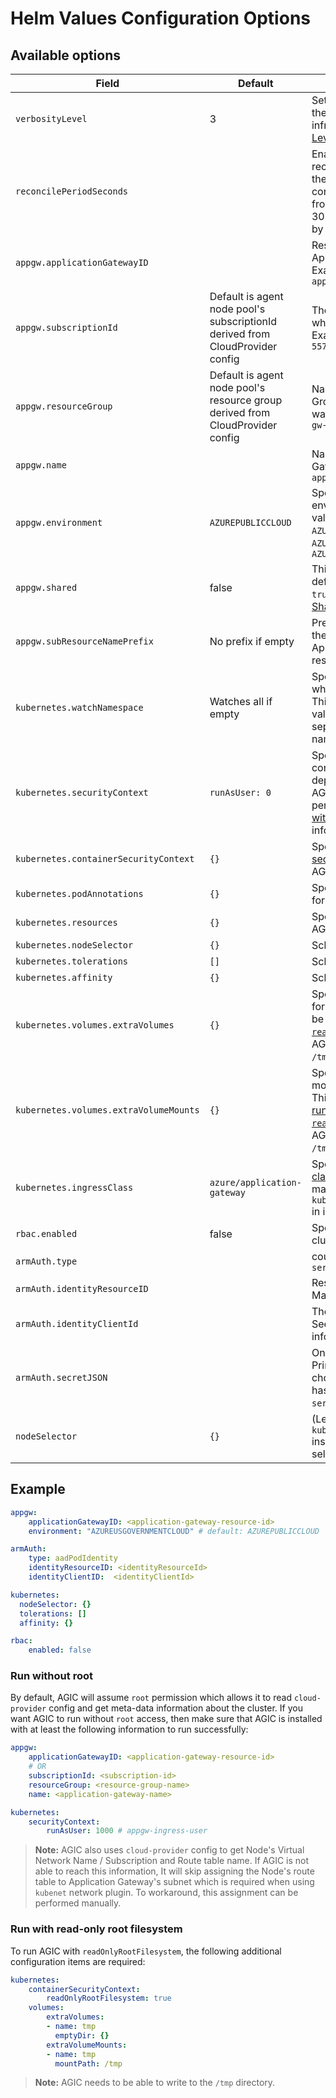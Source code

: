 # Helm Values Configuration Options

## Available options

| Field | Default | Description |
| - | - | - |
| `verbosityLevel`| 3 | Sets the verbosity level of the AGIC logging infrastructure. See [Logging Levels](troubleshooting.md#logging-levels) for possible values. |
| `reconcilePeriodSeconds` | | Enable periodic reconciliation to checks if the latest gateway configuration is different from what it cached. Range: 30 - 300 seconds. Disabled by default. |
| `appgw.applicationGatewayID` | | Resource Id of the Application Gateway. Example: `applicationgatewayd0f0` |
| `appgw.subscriptionId` | Default is agent node pool's subscriptionId derived from CloudProvider config  | The Azure Subscription ID in which App Gateway resides. Example: `a123b234-a3b4-557d-b2df-a0bc12de1234` |
| `appgw.resourceGroup` | Default is agent node pool's resource group derived from CloudProvider config | Name of the Azure Resource Group in which App Gateway was created. Example: `app-gw-resource-group` |
| `appgw.name` | | Name of the Application Gateway. Example: `applicationgatewayd0f0` |
| `appgw.environment`| `AZUREPUBLICCLOUD` | Specify which cloud environment. Possbile values: `AZURECHINACLOUD`, `AZUREGERMANCLOUD`, `AZUREPUBLICCLOUD`, `AZUREUSGOVERNMENTCLOUD` |
| `appgw.shared` | false | This boolean flag should be defaulted to `false`. Set to `true` should you need a [Shared App Gateway](setup/install-existing.md#multi-cluster--shared-app-gateway). |
| `appgw.subResourceNamePrefix` | No prefix if empty | Prefix that should be used in the naming of the Application Gateway's sub-resources|
| `kubernetes.watchNamespace` | Watches all if empty | Specify the name space, which AGIC should watch. This could be a single string value, or a comma-separated list of namespaces. |
| `kubernetes.securityContext` | `runAsUser: 0` | Specify the pod security context to use with AGIC deployment. By default, AGIC will assume `root` permission. Jump to [Run without root](#run-without-root) for more information. |
| `kubernetes.containerSecurityContext` | `{}` | Specify the [container security context](https://kubernetes.io/docs/tasks/configure-pod-container/security-context/#set-the-security-context-for-a-container) to use with AGIC deployment. |
| `kubernetes.podAnnotations` | `{}` | Specify custom annotations for AGIC pod |
| `kubernetes.resources` | `{}` | Specify [resource quota](https://kubernetes.io/docs/concepts/configuration/manage-resources-containers/) for AGIC pod |
| `kubernetes.nodeSelector` | `{}` | Scheduling node selector |
| `kubernetes.tolerations` | `[]` | Scheduling tolerations |
| `kubernetes.affinity` | `{}` | Scheduling affinity |
| `kubernetes.volumes.extraVolumes` | `{}` | Specify additional volumes for the AGIC pod. This can be useful when [running on a `readOnlyRootFilesystem`](#run-with-read-only-root-filesystem), as AGIC requires a writeable `/tmp` directory. |
| `kubernetes.volumes.extraVolumeMounts` | `{}` | Specify additional volume mounts for the AGIC pod. This can be useful when [running on a `readOnlyRootFilesystem`](#run-with-read-only-root-filesystem), as AGIC requires a writeable `/tmp` directory. |
| `kubernetes.ingressClass` | `azure/application-gateway` | Specify a [custom ingress class](features\custom-ingress-class.md) which will be used to match `kubernetes.io/ingress.class` in ingress manifest |
| `rbac.enabled` | false | Specify true if kubernetes cluster is rbac enabled |
| `armAuth.type` | | could be `aadPodIdentity` or `servicePrincipal` |
| `armAuth.identityResourceID` | | Resource ID of the Azure Managed Identity |
| `armAuth.identityClientId` | | The Client ID of the Identity. See below for more information on Identity |
| `armAuth.secretJSON` | | Only needed when Service Principal Secret type is chosen (when `armAuth.type` has been set to `servicePrincipal`) |
| `nodeSelector` | `{}` | (Legacy: use `kubernetes.nodeSelector` instead) Scheduling node selector |

## Example

```yaml
appgw:
    applicationGatewayID: <application-gateway-resource-id>
    environment: "AZUREUSGOVERNMENTCLOUD" # default: AZUREPUBLICCLOUD

armAuth:
    type: aadPodIdentity
    identityResourceID: <identityResourceId>
    identityClientID:  <identityClientId>

kubernetes:
  nodeSelector: {}
  tolerations: []
  affinity: {}

rbac:
    enabled: false
```

### Run without root

By default, AGIC will assume `root` permission which allows it to read `cloud-provider` config and get meta-data information about the cluster.
If you want AGIC to run without `root` access, then make sure that AGIC is installed with at least the following information to run successfully:

```yaml
appgw:
    applicationGatewayID: <application-gateway-resource-id>
    # OR
    subscriptionId: <subscription-id>
    resourceGroup: <resource-group-name>
    name: <application-gateway-name>

kubernetes:
    securityContext:
        runAsUser: 1000 # appgw-ingress-user
```

> **Note:** AGIC also uses `cloud-provider` config to get Node's Virtual Network Name / Subscription and Route table name. If AGIC is not able to reach this information,  It will skip assigning the Node's route table to Application Gateway's subnet which is required when using `kubenet` network plugin. To workaround, this assignment can be performed manually.

### Run with read-only root filesystem

To run AGIC with `readOnlyRootFilesystem`, the following additional configuration items are required:

```yaml
kubernetes:
    containerSecurityContext:
        readOnlyRootFilesystem: true
    volumes:
        extraVolumes:
        - name: tmp
          emptyDir: {}
        extraVolumeMounts:
        - name: tmp
          mountPath: /tmp
```

> **Note:** AGIC needs to be able to write to the `/tmp` directory.
